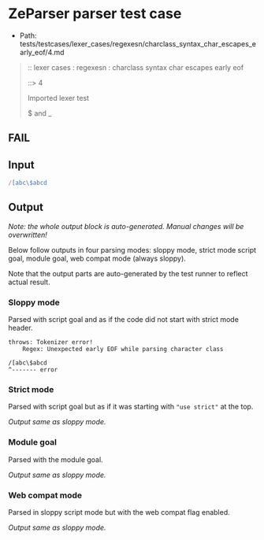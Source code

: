 # ZeParser parser test case

- Path: tests/testcases/lexer_cases/regexesn/charclass_syntax_char_escapes_early_eof/4.md

> :: lexer cases : regexesn : charclass syntax char escapes early eof
>
> ::> 4
>
> Imported lexer test
>
> $ and _

## FAIL

## Input

`````js
/[abc\$abcd
`````

## Output

_Note: the whole output block is auto-generated. Manual changes will be overwritten!_

Below follow outputs in four parsing modes: sloppy mode, strict mode script goal, module goal, web compat mode (always sloppy).

Note that the output parts are auto-generated by the test runner to reflect actual result.

### Sloppy mode

Parsed with script goal and as if the code did not start with strict mode header.

`````
throws: Tokenizer error!
    Regex: Unexpected early EOF while parsing character class

/[abc\$abcd
^------- error
`````

### Strict mode

Parsed with script goal but as if it was starting with `"use strict"` at the top.

_Output same as sloppy mode._

### Module goal

Parsed with the module goal.

_Output same as sloppy mode._

### Web compat mode

Parsed in sloppy script mode but with the web compat flag enabled.

_Output same as sloppy mode._
